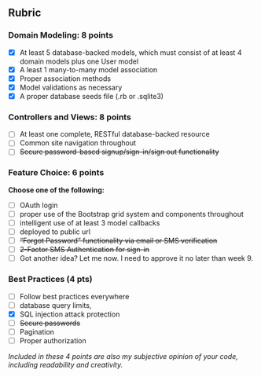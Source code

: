 ## Rubric

### Domain Modeling: 8 points
 
- [x] At least 5 database-backed models, which must consist of at least 4 domain models plus one User model
- [x] A least 1 many-to-many model association
- [x] Proper association methods 
- [x] Model validations as necessary
- [x] A proper database seeds file (.rb or .sqlite3)
 
### Controllers and Views: 8 points
 
- [ ] At least one complete, RESTful database-backed resource
- [ ] Common site navigation throughout
- [ ] ~~Secure password-based signup/sign-in/sign out functionality~~
 
### Feature Choice: 6 points
**Choose one of the following:**
 
- [ ] OAuth login
- [ ] proper use of the Bootstrap grid system and components throughout
- [ ] intelligent use of at least 3 model callbacks
- [ ] deployed to public url
- [ ] ~~“Forgot Password” functionality via email or SMS verification~~
- [ ] ~~2-Factor SMS Authentication for sign-in~~
- [ ] Got another idea? Let me now.  I need to approve it no later than week 9.
 
### Best Practices (4 pts)

- [ ] Follow best practices everywhere
- [ ] database query limits,
- [x] SQL injection attack protection
- [ ] ~~Secure passwords~~
- [ ] Pagination
- [ ] Proper authorization
 
*Included in these 4 points are also my subjective opinion of your code, including readability and creativity.*